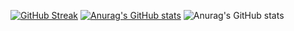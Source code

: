
[![GitHub Streak](https://github-readme-streak-stats.herokuapp.com/?user=cayce2)](https://git.io/streak-stats)
[![Anurag's GitHub stats](https://github-readme-stats.vercel.app/api?username=cayce2)](https://github.com/anuraghazra/github-readme-stats)
![Anurag's GitHub stats](https://github-readme-stats.vercel.app/api?username=cayce2&show=reviews,discussions_started,discussions_answered,prs_merged,prs_merged_percentage)

